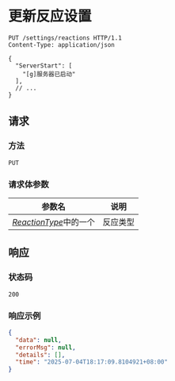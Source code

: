 # 更新反应设置

```http
PUT /settings/reactions HTTP/1.1
Content-Type: application/json

{
  "ServerStart": [
    "[g]服务器已启动"
  ],
  // ...
}
```

## 请求

### 方法

`PUT`

### 请求体参数

| 参数名                                                                                                             | 说明     |
| ------------------------------------------------------------------------------------------------------------------ | -------- |
| [*ReactionType*](https://github.com/SereinDev/Serein/blob/main/src/Serein.Core/Models/Commands/ReactionType.cs#L3)中的一个 | 反应类型 |

## 响应

### 状态码

`200`

### 响应示例

```json
{
  "data": null,
  "errorMsg": null,
  "details": [],
  "time": "2025-07-04T18:17:09.8104921+08:00"
}
```
